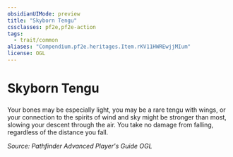 ```yaml
---
obsidianUIMode: preview
title: "Skyborn Tengu"
cssclasses: pf2e,pf2e-action
tags:
  - trait/common
aliases: "Compendium.pf2e.heritages.Item.rKV11HWREwjjMIum"
license: OGL
---
```

# Skyborn Tengu

### 






Your bones may be especially light, you may be a rare tengu with wings, or your connection to the spirits of wind and sky might be stronger than most, slowing your descent through the air. You take no damage from falling, regardless of the distance you fall.

*Source: Pathfinder Advanced Player's Guide*
*OGL*